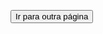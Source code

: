 <!DOCTYPE html>
<html lang="pt-br">
<head>
<meta charset="UTF-8">
<meta name="viewport" content="width=device-width, initial-scale=1.0">
<title>Redirecionamento de Página</title>
</head>
<body>

<button id="redirecionar">Ir para outra página</button>

<script>
// Seleciona o botão
var botao = document.getElementById('redirecionar');

// Adiciona um evento de clique ao botão
botao.addEventListener('click', function() {
    // Redireciona para a página desejada
    window.location.href = 'index.html';
});
</script>

</body>
</html>
